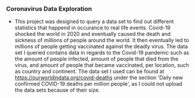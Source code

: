 ### Coronavirus Data Exploration

+ This project was designed to query a data set to find out different statistics that happend in occurance to real life events.
  Covid-19 shocked the world in 2020 and eventually caused the death and sickness of millions of people around the world.
  It then eventually led to millions of people getting vaccinated against the deadly virus.
  The data set I queried contains data in regards to the Covid-19 pandemic such as the amount of people infected, amount of people that died from the virus, and amount of people that became vaccinated, per location, such as country and continent.
  The data set I used can be found at https://ourworldindata.org/covid-deaths under the section 'Daily new confirmed COVID-19 deaths per million people', as I could not upload the data sets because of their size.  
